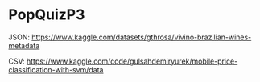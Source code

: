 # PopQuizP3

JSON: https://www.kaggle.com/datasets/gthrosa/vivino-brazilian-wines-metadata

CSV: https://www.kaggle.com/code/gulsahdemiryurek/mobile-price-classification-with-svm/data
